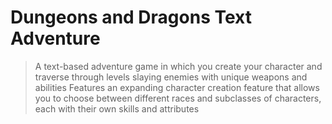 # Dungeons and Dragons Text Adventure

> A text-based adventure game in which you create your character and traverse through levels slaying enemies with unique weapons and abilities
> Features an expanding character creation feature that allows you to choose between different races and subclasses of characters, each with their own skills and attributes